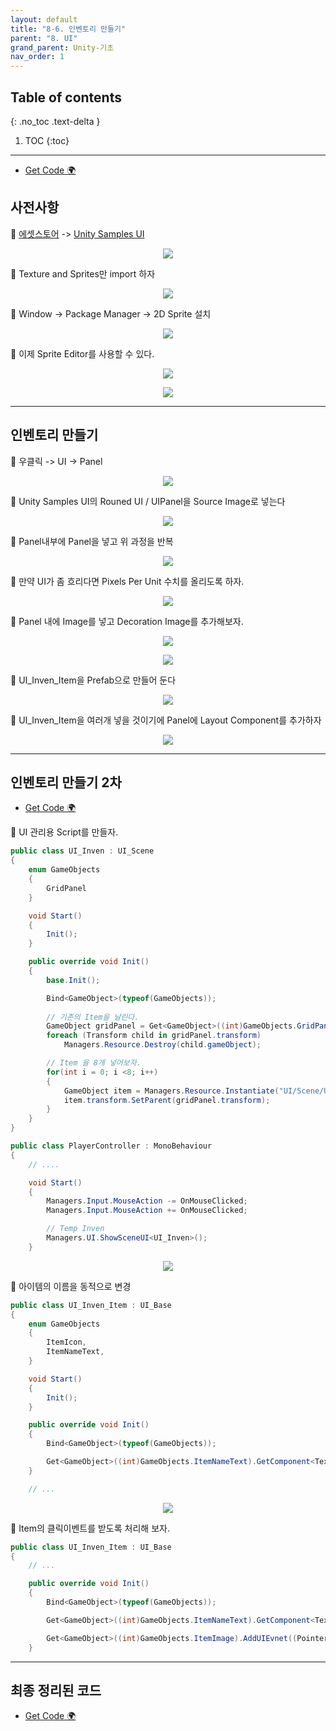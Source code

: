 ```yaml
---
layout: default
title: "8-6. 인벤토리 만들기"
parent: "8. UI"
grand_parent: Unity-기초
nav_order: 1
---
```


## Table of contents
{: .no_toc .text-delta }

1. TOC
{:toc}

---

* [Get Code 🌍](https://github.com/EasyCoding-7/unity_tutorials/tree/8.6.1)

## 사전사항

🦝 [에셋스토어](https://assetstore.unity.com/) -> [Unity Samples UI](https://assetstore.unity.com/packages/essentials/ui-samples-25468)

<p align="center">
  <img src="https://taehyungs-programming-blog.github.io/blog/assets/images/csharp/unity/unity-8-6-1.png"/>
</p>

🦝 Texture and Sprites만 import 하자

<p align="center">
  <img src="https://taehyungs-programming-blog.github.io/blog/assets/images/csharp/unity/unity-8-6-2.png"/>
</p>

🦝 Window -> Package Manager -> 2D Sprite 설치

<p align="center">
  <img src="https://taehyungs-programming-blog.github.io/blog/assets/images/csharp/unity/unity-8-6-3.png"/>
</p>

🦝 이제 Sprite Editor를 사용할 수 있다.

<p align="center">
  <img src="https://taehyungs-programming-blog.github.io/blog/assets/images/csharp/unity/unity-8-6-4.png"/>
</p>

<p align="center">
  <img src="https://taehyungs-programming-blog.github.io/blog/assets/images/csharp/unity/unity-8-6-5.png"/>
</p>

---

## 인벤토리 만들기

🦝 우클릭 -> UI -> Panel

<p align="center">
  <img src="https://taehyungs-programming-blog.github.io/blog/assets/images/csharp/unity/unity-8-6-6.png"/>
</p>

🦝 Unity Samples UI의 Rouned UI / UIPanel을 Source Image로 넣는다

<p align="center">
  <img src="https://taehyungs-programming-blog.github.io/blog/assets/images/csharp/unity/unity-8-6-7.png"/>
</p>

🦝 Panel내부에 Panel을 넣고 위 과정을 반복

<p align="center">
  <img src="https://taehyungs-programming-blog.github.io/blog/assets/images/csharp/unity/unity-8-6-8.png"/>
</p>

🦝 만약 UI가 좀 흐리다면 Pixels Per Unit 수치를 올리도록 하자.

<p align="center">
  <img src="https://taehyungs-programming-blog.github.io/blog/assets/images/csharp/unity/unity-8-6-9.png"/>
</p>

🦝 Panel 내에 Image를 넣고 Decoration Image를 추가해보자.

<p align="center">
  <img src="https://taehyungs-programming-blog.github.io/blog/assets/images/csharp/unity/unity-8-6-10.png"/>
</p>

<p align="center">
  <img src="https://taehyungs-programming-blog.github.io/blog/assets/images/csharp/unity/unity-8-6-11.png"/>
</p>

🦝 UI_Inven_Item을 Prefab으로 만들어 둔다

<p align="center">
  <img src="https://taehyungs-programming-blog.github.io/blog/assets/images/csharp/unity/unity-8-6-12.png"/>
</p>

🦝 UI_Inven_Item을 여러개 넣을 것이기에 Panel에 Layout Component를 추가하자

<p align="center">
  <img src="https://taehyungs-programming-blog.github.io/blog/assets/images/csharp/unity/unity-8-6-13.png"/>
</p>

---

## 인벤토리 만들기 2차

* [Get Code 🌍](https://github.com/EasyCoding-7/unity_tutorials/tree/8.6.2)

🦝 UI 관리용 Script를 만들자.

```csharp
public class UI_Inven : UI_Scene
{
    enum GameObjects
    {
        GridPanel
    }

    void Start()
    {
        Init();
    }

    public override void Init()
    {
        base.Init();

        Bind<GameObject>(typeof(GameObjects));
        
        // 기존의 Item을 날린다.
        GameObject gridPanel = Get<GameObject>((int)GameObjects.GridPanel);
        foreach (Transform child in gridPanel.transform)
            Managers.Resource.Destroy(child.gameObject);

        // Item 을 8개 넣어보자.
        for(int i = 0; i <8; i++)
        {
            GameObject item = Managers.Resource.Instantiate("UI/Scene/UI_Inven_Item");
            item.transform.SetParent(gridPanel.transform);
        }
    }
}
```

```csharp
public class PlayerController : MonoBehaviour
{
    // ....

    void Start()
    {
		Managers.Input.MouseAction -= OnMouseClicked;
		Managers.Input.MouseAction += OnMouseClicked;

		// Temp Inven
		Managers.UI.ShowSceneUI<UI_Inven>();
	}
```

<p align="center">
  <img src="https://taehyungs-programming-blog.github.io/blog/assets/images/csharp/unity/unity-8-6-14.png"/>
</p>

🦝 아이템의 이름을 동적으로 변경

```csharp
public class UI_Inven_Item : UI_Base
{
    enum GameObjects
    {
        ItemIcon,
        ItemNameText,
    }

    void Start()
    {
        Init();
    }

    public override void Init()
    {
        Bind<GameObject>(typeof(GameObjects));

        Get<GameObject>((int)GameObjects.ItemNameText).GetComponent<Text>().text = "바인드";
    }

    // ...
```

<p align="center">
  <img src="https://taehyungs-programming-blog.github.io/blog/assets/images/csharp/unity/unity-8-6-15.png"/>
</p>

🦝 Item의 클릭이벤트를 받도록 처리해 보자.

```csharp
public class UI_Inven_Item : UI_Base
{
    // ...

    public override void Init()
    {
        Bind<GameObject>(typeof(GameObjects));

        Get<GameObject>((int)GameObjects.ItemNameText).GetComponent<Text>().text = _name;

        Get<GameObject>((int)GameObjects.ItemImage).AddUIEvnet((PointerEventData) => { Debug.Log($"아이템 클릭 {_name}"); });
    }
```

---

## 최종 정리된 코드

* [Get Code 🌍](https://github.com/EasyCoding-7/unity_tutorials/tree/8.6.3)

